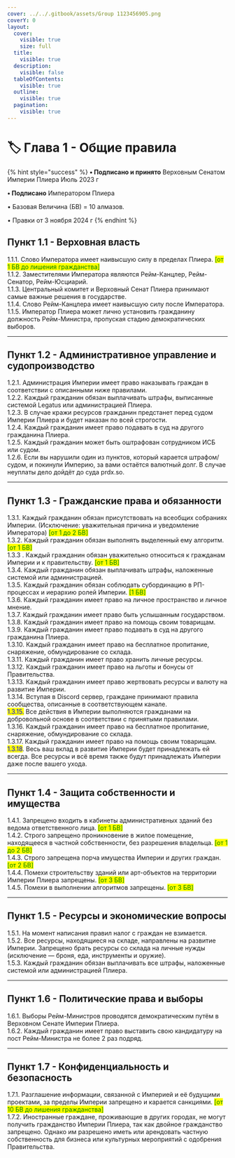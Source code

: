 ```yaml
---
cover: ../../.gitbook/assets/Group 1123456905.png
coverY: 0
layout:
  cover:
    visible: true
    size: full
  title:
    visible: true
  description:
    visible: false
  tableOfContents:
    visible: true
  outline:
    visible: true
  pagination:
    visible: true
---
```


# 🏷️ Глава 1 - Общие правила

{% hint style="success" %}
**•  Подписано и принято** Верховным Сенатом Империи Плиера Июль 2023 г

**•  Подписано** Императором Плиера

•  Базовая Величина (БВ) = 10 алмазов.

•  Правки от 3 ноября 2024 г
{% endhint %}

## Пункт 1.1 - Верховная власть

1.1.1.  Слово Императора имеет наивысшую силу в пределах Плиера. <mark style="color:green;">\[от 1 БВ до лишения гражданства]</mark>\
1.1.2.  Заместителями Императора являются Рейм-Канцлер, Рейм-Сенатор, Рейм-Юсциарий.\
1.1.3.  Центральный комитет и Верховный Сенат Плиера принимают самые важные решения в государстве.\
1.1.4.  Слово Рейм-Канцлера имеет наивысшую силу после Императора.\
1.1.5.  Император Плиера может лично установить гражданину должность Рейм-Министра, пропуская стадию демократических выборов.

***

## Пункт 1.2 - Административное управление и судопроизводство

1.2.1.  Администрация Империи имеет право наказывать граждан в соответствии с описанными ниже правилами.\
1.2.2.  Каждый гражданин обязан выплачивать штрафы, выписанные системой Legatus или администрацией Плиера.\
1.2.3.  В случае кражи ресурсов гражданин предстанет перед судом Империи Плиера и будет наказан по всей строгости.\
1.2.4.  Каждый гражданин имеет право подавать в суд на другого гражданина Плиера.\
1.2.5.  Каждый гражданин может быть оштрафован сотрудником ИСБ или судом.\
1.2.6.  Если вы нарушили один из пунктов, который карается штрафом/судом, и покинули Империю, за вами остаётся валютный долг. В случае неуплаты дело дойдёт до суда prdx.so.

***

## Пункт 1.3 - Гражданские права и обязанности

1.3.1.  Каждый гражданин обязан присутствовать на всеобщих собраниях Империи. (Исключение: уважительная причина и уведомление Императора) <mark style="color:green;">\[от 1 до 2 БВ]</mark>\
1.3.2.  Каждый гражданин обязан выполнять выделенный ему алгоритм. <mark style="color:green;">\[от 1 БВ]</mark>\
1.3.3 . Каждый гражданин обязан уважительно относиться к гражданам Империи и к правительству. <mark style="color:green;">\[от 1 БВ]</mark>\
1.3.4.  Каждый гражданин обязан выплачивать штрафы, наложенные системой или администрацией.\
1.3.5.  Каждый гражданин обязан соблюдать субординацию в РП-процессах и иерархию ролей Империи. <mark style="color:green;">\[1 БВ]</mark>\
1.3.6.  Каждый гражданин имеет право на личное пространство и личное мнение.\
1.3.7.  Каждый гражданин имеет право быть услышанным государством.\
1.3.8.  Каждый гражданин имеет право на помощь своим товарищам.\
1.3.9.  Каждый гражданин имеет право подавать в суд на другого гражданина Плиера.\
1.3.10.  Каждый гражданин имеет право на бесплатное пропитание, снаряжение, обмундирование со склада.\
1.3.11.  Каждый гражданин имеет право хранить личные ресурсы.\
1.3.12.  Каждый гражданин имеет право на льготы и бонусы от Правительства.\
1.3.13.  Каждый гражданин имеет право жертвовать ресурсы и валюту на развитие Империи.\
1.3.14.  Вступая в Discord сервер, граждане принимают правила сообщества, описанные в соответствующем канале.\
<mark style="color:blue;">1.3.15.</mark>  Все действия в Империи выполняются гражданами на добровольной основе в соответствии с принятыми правилами.\
1.3.16.  Каждый гражданин имеет право на бесплатное пропитание, снаряжение, обмундирование со склада.\
1.3.17.  Каждый гражданин имеет право на помощь своим товарищам.\
<mark style="color:blue;">1.3.18</mark>. Весь ваш вклад в развитие Империи будет принадлежать ей всегда. Все ресурсы и всё время также будут принадлежать Империи даже после вашего ухода.

***

## Пункт 1.4 - Защита собственности и имущества

1.4.1.  Запрещено входить в кабинеты административных зданий без ведома ответственного лица. <mark style="color:green;">\[от 1 БВ]</mark>\
1.4.2.  Строго запрещено проникновение в жилое помещение, находящееся в частной собственности, без разрешения владельца. <mark style="color:green;">\[от 1 до 2 БВ]</mark>\
1.4.3.  Строго запрещена порча имущества Империи и других граждан. <mark style="color:green;">\[от 2 БВ]</mark>\
1.4.4.  Помехи строительству зданий или арт-объектов на территории Империи Плиера запрещены. <mark style="color:green;">\[от 3 БВ]</mark>\
1.4.5. Помехи в выполнении алгоритмов запрещены. <mark style="color:green;">\[от 3 БВ]</mark>

***

## Пункт 1.5 - Ресурсы и экономические вопросы

1.5.1.  На момент написания правил налог с граждан не взимается.\
1.5.2.  Все ресурсы, находящиеся на складе, направлены на развитие Империи. Запрещено брать ресурсы со склада на личные нужды (исключение — броня, еда, инструменты и оружие).\
1.5.3.  Каждый гражданин обязан выплачивать все штрафы, наложенные системой или администрацией Плиера.

***

## Пункт 1.6 - Политические права и выборы

1.6.1.  Выборы Рейм-Министров проводятся демократическим путём в Верховном Сенате Империи Плиера.\
1.6.2.  Каждый гражданин имеет право выставить свою кандидатуру на пост Рейм-Министра не более 2 раз подряд.

***

## Пункт 1.7 - Конфиденциальность и безопасность

1.7.1.  Разглашение информации, связанной с Империей и её будущими проектами, за пределы Империи запрещено и карается санкциями. <mark style="color:green;">\[от 10 БВ до лишения гражданства]</mark>\
1.7.2.  Иностранные граждане, проживающие в других городах, не могут получить гражданство Империи Плиера, так как двойное гражданство запрещено. Однако им разрешено иметь или арендовать частную собственность для бизнеса или культурных мероприятий с одобрения Правительства.
